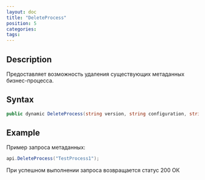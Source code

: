 ```yaml
---
layout: doc
title: "DeleteProcess"
position: 5
categories: 
tags:
---
```


## Description
Предоставляет возможность удаления существующих метаданных бизнес-процесса.


## Syntax
```csharp
public dynamic DeleteProcess(string version, string configuration, string document, string process)
```

## Example

Пример запроса метаданных:

```csharp
api.DeleteProcess("TestProcess1");
```

При успешном выполнении запроса возвращается статус 200 ОК

